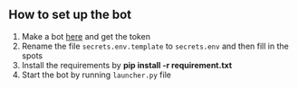 
## How to set up the bot
1. Make a bot [here](https://discord.com/developers/applications) and get the token
2. Rename the file `secrets.env.template` to `secrets.env` and then fill in the spots
3. Install the requirements by **pip install -r requirement.txt**
4. Start the bot by running `launcher.py` file
